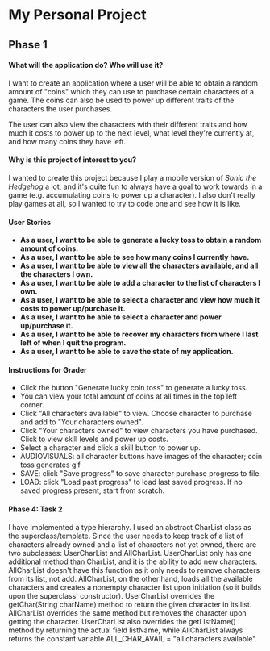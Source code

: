 # My Personal Project

## Phase 1

#### What will the application do? Who will use it?

I want to create an application where a user will be able to obtain a random amount of "coins" which they can use to 
purchase certain characters of a game. 
The coins can also be used to power up different traits of the characters the user purchases.

The user can also view the characters with their different traits and how much it costs to power up to the next level,
what level they're currently at, and how many coins they have left.

#### Why is this project of interest to you?

I wanted to create this project because I play a mobile version of *Sonic the Hedgehog* a lot, and it's quite fun to 
always have a goal to work towards in a game (e.g. accumulating coins to power up a character).
I also don't really play games at all, so I wanted to try to code one and see how it is like.

#### User Stories

- **As a user, I want to be able to generate a lucky toss to obtain a random amount of coins.**
- **As a user, I want to be able to see how many coins I currently have.**
- **As a user, I want to be able to view all the characters available, and all the characters I own.**
- **As a user, I want to be able to add a character to the list of characters I own.**
- **As a user, I want to be able to select a character and view how much it costs to power up/purchase it.**
- **As a user, I want to be able to select a character and power up/purchase it.**
- **As a user, I want to be able to recover my characters from where I last left of when I quit the program.**
- **As a user, I want to be able to save the state of my application.**


#### Instructions for Grader
- Click the button "Generate lucky coin toss" to generate a lucky toss.
- You can view your total amount of coins at all times in the top left corner.
- Click "All characters available" to view. Choose character to purchase and add to "Your characters owned".
- Click "Your characters owned" to view characters you have purchased. Click to view skill levels and power up costs.
- Select a character and click a skill button to power up.
- AUDIOVISUALS: all character buttons have images of the character; coin toss generates gif
- SAVE: click "Save progress" to save character purchase progress to file.
- LOAD: click "Load past progress" to load last saved progress. If no saved progress present, start from scratch.

#### Phase 4: Task 2
I have implemented a type hierarchy. I used an abstract CharList class as the superclass/template. Since the user needs 
to keep track of a list of characters already owned and a list of characters not yet owned, there are two subclasses: 
UserCharList and AllCharList. UserCharList only has one additional method than CharList, and it is the ability to add
new characters. AllCharList doesn't have this function as it only needs to remove characters from its list, not add.
AllCharList, on the other hand, loads all the available characters and creates a nonempty character list upon
 initiation (so it builds upon the superclass' constructor). UserCharList overrides the getChar(String charName) method
 to return the given character in its list. AllCharList overrides the same method but removes the character upon getting
 the character. UserCharList also overrides the getListName() method by returning the actual field listName, while 
 AllCharList always returns the constant variable ALL_CHAR_AVAIL = "all characters available".

